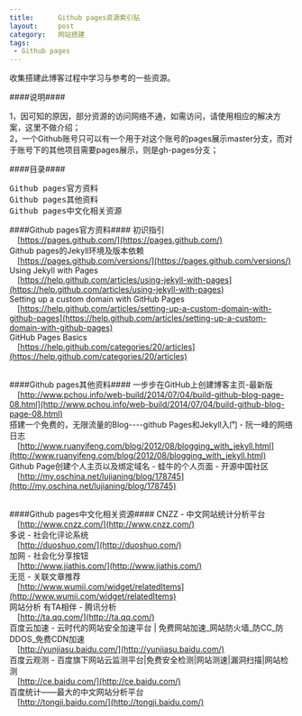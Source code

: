 ```yaml
--- 
title:      Github pages资源索引贴
layout:     post
category:   网站搭建
tags: 
 - Github pages
---
```


收集搭建此博客过程中学习与参考的一些资源。

####说明####
<div class="article-description">
1，因可知的原因，部分资源的访问网络不通，如需访问，请使用相应的解决方案，这里不做介绍；
<br />
2，一个Github账号只可以有一个用于对这个账号的pages展示master分支，而对于账号下的其他项目需要pages展示，则是gh-pages分支；
</div>

####目录####
<pre>
Github pages官方资料
Github pages其他资料
Github pages中文化相关资源
</pre>
<!-- more -->

####Github pages官方资料####
初识指引
<br />&emsp;[https://pages.github.com/](https://pages.github.com/)
<br />
Github pages的Jekyll环境及版本依赖
<br />&emsp;[https://pages.github.com/versions/](https://pages.github.com/versions/)
<br />
Using Jekyll with Pages
<br />&emsp;[https://help.github.com/articles/using-jekyll-with-pages](https://help.github.com/articles/using-jekyll-with-pages)
<br />
Setting up a custom domain with GitHub Pages
<br />&emsp;[https://help.github.com/articles/setting-up-a-custom-domain-with-github-pages](https://help.github.com/articles/setting-up-a-custom-domain-with-github-pages)
<br />
GitHub Pages Basics
<br />&emsp;[https://help.github.com/categories/20/articles](https://help.github.com/categories/20/articles)
<br /><br />


####Github pages其他资料####
一步步在GitHub上创建博客主页-最新版
<br />&emsp;[http://www.pchou.info/web-build/2014/07/04/build-github-blog-page-08.html](http://www.pchou.info/web-build/2014/07/04/build-github-blog-page-08.html)
<br />
搭建一个免费的，无限流量的Blog----github Pages和Jekyll入门 - 阮一峰的网络日志
<br />&emsp;[http://www.ruanyifeng.com/blog/2012/08/blogging_with_jekyll.html](http://www.ruanyifeng.com/blog/2012/08/blogging_with_jekyll.html)
<br />
Github Page创建个人主页以及绑定域名 - 蛙牛的个人页面 - 开源中国社区
<br />&emsp;[http://my.oschina.net/lujianing/blog/178745](http://my.oschina.net/lujianing/blog/178745)
<br /><br />


####Github pages中文化相关资源####
CNZZ - 中文网站统计分析平台
<br />&emsp;[http://www.cnzz.com/](http://www.cnzz.com/)
<br />
多说 - 社会化评论系统
<br />&emsp;[http://duoshuo.com/](http://duoshuo.com/)
<br />
加网 - 社会化分享按钮
<br />&emsp;[http://www.jiathis.com/](http://www.jiathis.com/)
<br />
无觅 - 关联文章推荐
<br />&emsp;[http://www.wumii.com/widget/relatedItems](http://www.wumii.com/widget/relatedItems)
<br />
网站分析 有TA相伴 - 腾讯分析
<br />&emsp;[http://ta.qq.com/](http://ta.qq.com/)
<br />
百度云加速 - 云时代的网站安全加速平台 | 免费网站加速_网站防火墙_防CC_防DDOS_免费CDN加速
<br />&emsp;[http://yunjiasu.baidu.com/](http://yunjiasu.baidu.com/)
<br />
百度云观测 - 百度旗下网站云监测平台|免费安全检测|网站测速|漏洞扫描|网站检测
<br />&emsp;[http://ce.baidu.com/](http://ce.baidu.com/)
<br />
百度统计——最大的中文网站分析平台
<br />&emsp;[http://tongji.baidu.com/](http://tongji.baidu.com/)